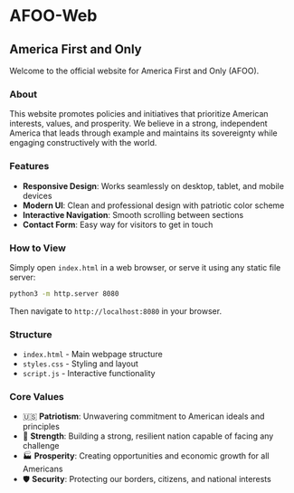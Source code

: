 # AFOO-Web

## America First and Only

Welcome to the official website for America First and Only (AFOO).

### About

This website promotes policies and initiatives that prioritize American interests, values, and prosperity. We believe in a strong, independent America that leads through example and maintains its sovereignty while engaging constructively with the world.

### Features

- **Responsive Design**: Works seamlessly on desktop, tablet, and mobile devices
- **Modern UI**: Clean and professional design with patriotic color scheme
- **Interactive Navigation**: Smooth scrolling between sections
- **Contact Form**: Easy way for visitors to get in touch

### How to View

Simply open `index.html` in a web browser, or serve it using any static file server:

```bash
python3 -m http.server 8080
```

Then navigate to `http://localhost:8080` in your browser.

### Structure

- `index.html` - Main webpage structure
- `styles.css` - Styling and layout
- `script.js` - Interactive functionality

### Core Values

- 🇺🇸 **Patriotism**: Unwavering commitment to American ideals and principles
- 💪 **Strength**: Building a strong, resilient nation capable of facing any challenge
- 🏭 **Prosperity**: Creating opportunities and economic growth for all Americans
- 🛡️ **Security**: Protecting our borders, citizens, and national interests
